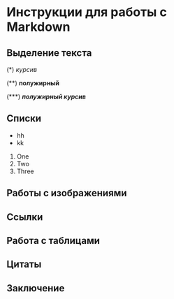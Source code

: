 # Инструкции для работы с Markdown

## Выделение текста

(\*) *курсив*

(\*\*) **полужирный**

(\*\*\*) ***полужирный курсив***

## Списки 

* hh
* kk

1. One
2. Two
3. Three

## Работы с изображениями

## Ссылки

## Работа с таблицами

## Цитаты

## Заключение